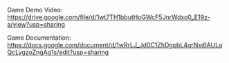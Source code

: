 Game Demo Video:
https://drive.google.com/file/d/1wt7TH1bbutHoGWcF5JnrWdxo0_E19z-a/view?usp=sharing

Game Documentation:
https://docs.google.com/document/d/1wRrLJ_Jd0C1ZhDgpbL4qrNxi6AULqQcLygzoZngAg1s/edit?usp=sharing

